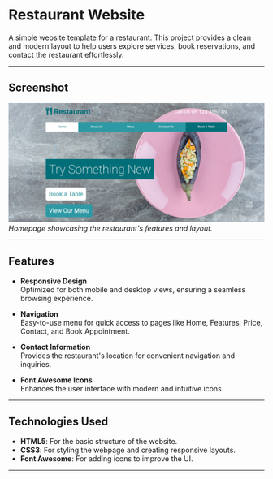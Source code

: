 # Restaurant Website

A simple website template for a restaurant. This project provides a clean and modern layout to help users explore services, book reservations, and contact the restaurant effortlessly.

---

## Screenshot

![ScreenShot](imgs/Restaurant-Web.png)  
*Homepage showcasing the restaurant's features and layout.*

---

## Features

- **Responsive Design**  
  Optimized for both mobile and desktop views, ensuring a seamless browsing experience.

- **Navigation**  
  Easy-to-use menu for quick access to pages like Home, Features, Price, Contact, and Book Appointment.

- **Contact Information**  
  Provides the restaurant's location for convenient navigation and inquiries.

- **Font Awesome Icons**  
  Enhances the user interface with modern and intuitive icons.

---

## Technologies Used

- **HTML5**: For the basic structure of the website.
- **CSS3**: For styling the webpage and creating responsive layouts.
- **Font Awesome**: For adding icons to improve the UI.

---